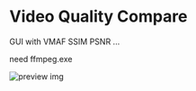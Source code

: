 # Video Quality Compare
GUI with VMAF SSIM PSNR ...

need ffmpeg.exe

![preview img](https://github.com/user-attachments/assets/713ead93-b0f8-463b-a20f-396869808fff)
